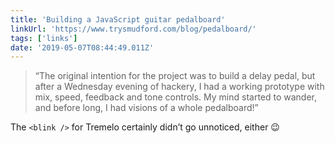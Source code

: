 ```yaml
---
title: 'Building a JavaScript guitar pedalboard'
linkUrl: 'https://www.trysmudford.com/blog/pedalboard/'
tags: ['links'] 
date: '2019-05-07T08:44:49.011Z'
---
```

> “The original intention for the project was to build a delay pedal, but after a Wednesday evening of hackery, I had a working prototype with mix, speed, feedback and tone controls. My mind started to wander, and before long, I had visions of a whole pedalboard!”

The `<blink />` for Tremelo certainly didn’t go unnoticed, either 😉